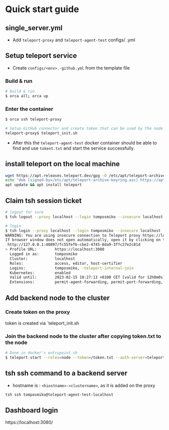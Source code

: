 # Quick start guide

## single_server.yml
- Add `teleport-proxy` and `teleport-agent-test` configs/ <env>.yml

## Setup teleport service
- Create `configs/<env>.-github.yml` from the template file

### Build & run
```bash
# build & run
$ orca all; orca up
```
### Enter the container
```bash
$ orca ssh teleport-proxy

# Setup GitHub connector and create token that can be used by the node to join
teleport-proxy$ teleport_init.sh

```
- After this the `teleport-agent-test` docker container should be able to find and use `tokent.txt` and start the service successfully.


## install teleport on the local machine
```bash
wget https://apt.releases.teleport.dev/gpg -O /etc/apt/teleport-archive-keyring.asc
echo "deb [signed-by=/etc/apt/teleport-archive-keyring.asc] https://apt.releases.teleport.dev/ubuntu jammy stable/v12" > /etc/apt/sources.list.d/teleport.list
apt update && apt install teleport
```

## Claim tsh session ticket

```bash
# logout for sure
$ tsh logout --proxy localhost --login tomposmiko --insecure localhost

# login
$ tsh login --proxy localhost --login tomposmiko --insecure localhost
WARNING: You are using insecure connection to Teleport proxy https://localhost:3080
If browser window does not open automatically, open it by clicking on the link:
 http://127.0.0.1:40897/fc55fefb-cbe2-4745-8da9-3ffc27e2c81d
> Profile URL:        https://localhost:3080
  Logged in as:       tomposmiko
  Cluster:            localhost
  Roles:              access, editor, host-certifier
  Logins:             tomposmiko, -teleport-internal-join
  Kubernetes:         enabled
  Valid until:        2023-02-15 10:27:13 +0100 CET [valid for 12h0m0s]
  Extensions:         permit-agent-forwarding, permit-port-forwarding, permit-pty, private-key-policy
```

## Add backend node to the cluster
### Create token on the proxy

token is created via `teleport_init.sh

### Join the backend node to the cluster after copying token.txt to the node

```bash
# Done in docker's entrypoint.sh
$ teleport start --roles=node --token=/token.txt --auth-server=teleport-proxy
```

## tsh ssh command to a backend server
- hostname is : `<hiostname>-<clustername>`, as it is added on the proxy

```bash
tsh ssh tomposmiko@teleport-agent-test-localhost
```

## Dashboard login

https://localhost:3080/